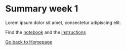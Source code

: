 # Summary week 1
Lorem ipsum dolor sit amet, consectetur adipiscing elit.

Find the [notebook](./notebook.ipynb) and the [instructions](./instructions.md)

[Go back to Homepage](../README.md)
